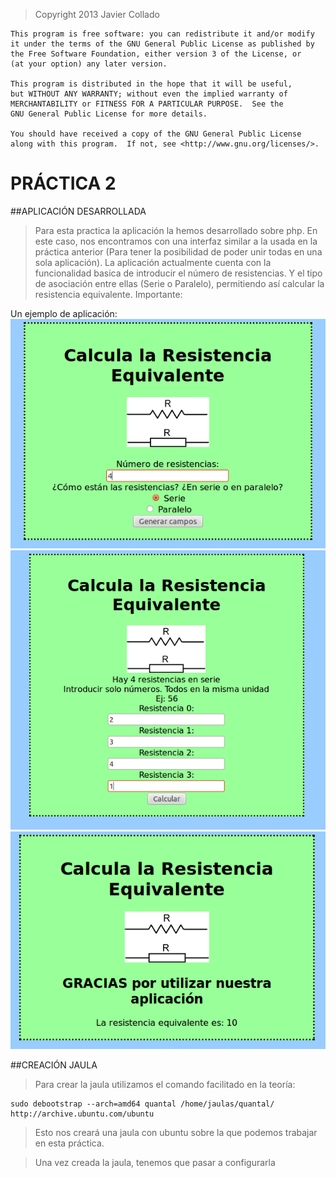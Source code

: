>Copyright 2013 Javier Collado

	This program is free software: you can redistribute it and/or modify
    it under the terms of the GNU General Public License as published by
    the Free Software Foundation, either version 3 of the License, or
    (at your option) any later version.

    This program is distributed in the hope that it will be useful,
    but WITHOUT ANY WARRANTY; without even the implied warranty of
    MERCHANTABILITY or FITNESS FOR A PARTICULAR PURPOSE.  See the
    GNU General Public License for more details.

    You should have received a copy of the GNU General Public License
    along with this program.  If not, see <http://www.gnu.org/licenses/>. 

PRÁCTICA 2
==========


##APLICACIÓN DESARROLLADA

>Para esta practica la aplicación la hemos desarrollado sobre php. En este caso, nos encontramos con una interfaz similar a la usada en la práctica anterior (Para tener la posibilidad de poder unir todas en una sola aplicación). La aplicación actualmente cuenta con la funcionalidad basica de introducir el número de resistencias. Y el tipo de asociación entre ellas (Serie o Paralelo), permitiendo así calcular la resistencia equivalente. Importante: 

Un ejemplo de aplicación:
![resitenciaEq1](https://github.com/javiercollado/practica2JCL/blob/master/ImagenesDocumento/resistenciaEq1.png?raw=true "resitenciaEq1")
![resistenciaEq2](https://github.com/javiercollado/practica2JCL/blob/master/ImagenesDocumento/resistenciaEq2.png?raw=true "resitenciaEq2")
![resistenciaEq3](https://github.com/javiercollado/practica2JCL/blob/master/ImagenesDocumento/resistenciaEq3.png?raw=true "resitenciaEq3")

##CREACIÓN JAULA

>Para crear la jaula utilizamos el comando facilitado en la teoría:

	sudo debootstrap --arch=amd64 quantal /home/jaulas/quantal/	http://archive.ubuntu.com/ubuntu

>Esto nos creará una jaula con ubuntu sobre la que podemos trabajar en esta práctica.

>Una vez creada la jaula, tenemos que pasar a configurarla